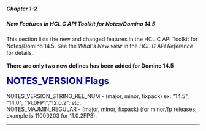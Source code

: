 ##### Chapter 1-2
##### New Features in HCL C API Toolkit for Notes/Domino 14.5

This section lists the new and changed features in the HCL C API Toolkit for Notes/Domino 14.5<font color="#242424" face="Segoe UI">.</font> See the <i>What's New view</i> in the <i>HCL C API Reference </i>for details.<br>
<br>
<b>There are only two new defines has been added for Domino 14.5</b><br>
<br>
<b><font size="5" color="#000080">NOTES_VERSION Flags</font></b><br>
<br>
NOTES_VERSION_STRING_REL_NUM	  -  (major, minor, fixpack) ex: "14.5", "14.0", "14.0FP1","12.0.2", etc..
<br>
NOTES_MAJMIN_REGULAR	  -  (major, minor, fixpack) (for minor/fp releases, example is 11000203 for 11.0.2FP3).
<br>

---
